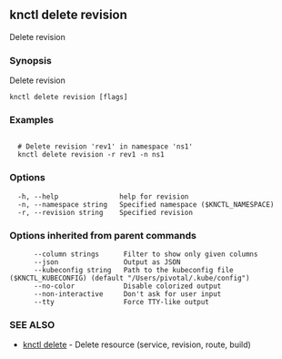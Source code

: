 ## knctl delete revision

Delete revision

### Synopsis

Delete revision

```
knctl delete revision [flags]
```

### Examples

```

  # Delete revision 'rev1' in namespace 'ns1'
  knctl delete revision -r rev1 -n ns1
```

### Options

```
  -h, --help               help for revision
  -n, --namespace string   Specified namespace ($KNCTL_NAMESPACE)
  -r, --revision string    Specified revision
```

### Options inherited from parent commands

```
      --column strings      Filter to show only given columns
      --json                Output as JSON
      --kubeconfig string   Path to the kubeconfig file ($KNCTL_KUBECONFIG) (default "/Users/pivotal/.kube/config")
      --no-color            Disable colorized output
      --non-interactive     Don't ask for user input
      --tty                 Force TTY-like output
```

### SEE ALSO

* [knctl delete](knctl_delete.md)	 - Delete resource (service, revision, route, build)

